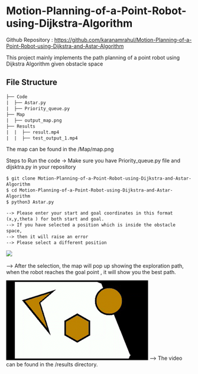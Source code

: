 # Motion-Planning-of-a-Point-Robot-using-Dijkstra-Algorithm


Github Repository : https://github.com/karanamrahul/Motion-Planning-of-a-Point-Robot-using-Dijkstra-and-Astar-Algorithm

This project mainly implements the path planning of a point robot using
Dijkstra Algorithm given obstacle space

## File Structure

```
├── Code
|  ├── Astar.py
|  ├── Priority_queue.py
├── Map
|  ├── output_map.png
├── Results
|  |  ├── result.mp4
|  |  ├── test_output_1.mp4

```
The map can be found in the /Map/map.png

Steps to Run the code 
-> Make sure you have Priority_queue.py file and dijsktra.py in your repository


```
$ git clone Motion-Planning-of-a-Point-Robot-using-Dijkstra-and-Astar-Algorithm
$ cd Motion-Planning-of-a-Point-Robot-using-Dijkstra-and-Astar-Algorithm
$ python3 Astar.py
```

```
--> Please enter your start and goal coordinates in this format (x,y,theta ) for both start and goal.
--> If you have selected a position which is inside the obstacle space, 
--> then it will raise an error
--> Please select a different position
```
![](https://github.com/karanamrahul/Motion-Planning-of-a-Point-Robot-using-Dijkstra-Algorithm/blob/main/map/fig.png)


--> After the selection, the map will pop up showing the 
    exploration path, when the robot reaches the goal point
    , it will show you the best path.

![](https://github.com/karanamrahul/Motion-Planning-of-a-Point-Robot-using-Dijkstra-Algorithm/blob/main/results/result.gif)
--> The video can be found in the /results directory.
    
       

